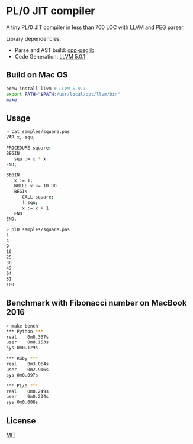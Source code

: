 PL/0 JIT compiler
=================

A tiny [PL/0](https://en.wikipedia.org/wiki/PL/0) JIT compiler in less than 700 LOC with LLVM and PEG parser.

Library dependencies:

  * Parse and AST build: [cpp-peglib](https://github.com/yhirose/cpp-peglib)
  * Code Generation: [LLVM 5.0.1](http://releases.llvm.org/5.0.1/docs/index.html)

Build on Mac OS
---------------

```sh
brew install llvm # LLVM 5.0.1
export PATH="$PATH:/usr/local/opt/llvm/bin"
make
```

Usage
-----

```sh
> cat samples/square.pas
VAR x, squ;

PROCEDURE square;
BEGIN
   squ := x * x
END;

BEGIN
   x := 1;
   WHILE x <= 10 DO
   BEGIN
      CALL square;
      ! squ;
      x := x + 1
   END
END.

> pl0 samples/square.pas
1
4
9
16
25
36
49
64
81
100
```

Benchmark with Fibonacci number on MacBook 2016
-----------------------------------------------

```sh
> make bench
*** Python ***
real	0m8.367s
user	0m8.153s
sys	0m0.129s

*** Ruby ***
real	0m3.064s
user	0m2.916s
sys	0m0.097s

*** PL/0 ***
real	0m0.249s
user	0m0.234s
sys	0m0.008s
```

License
-------

[MIT](https://github.com/yhirose/pl0-jit-compiler/blob/master/LICENSE)
